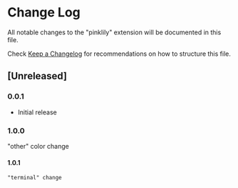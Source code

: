 # Change Log

All notable changes to the "pinklily" extension will be documented in this file.

Check [Keep a Changelog](http://keepachangelog.com/) for recommendations on how to structure this file.

## [Unreleased]

### 0.0.1

- Initial release

### 1.0.0

  "other" color change

#### 1.0.1

    "terminal" change
